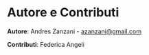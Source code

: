 # Autore e Contributi

**Autore**: Andres Zanzani - azanzani@gmail.com

**Contributi**: Federica Angeli